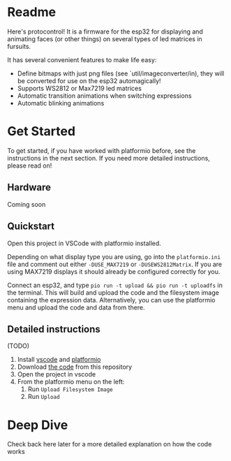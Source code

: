 # Readme

Here's protocontrol! It is a firmware for the esp32 for displaying and animating faces (or other things) on several types of led matrices in fursuits. 

<!-- Picture!! -->

It has several convenient features to make life easy:
- Define bitmaps with just png files (see `util/imageconverter/in), they will be converted for use on the esp32 automagically!
- Supports WS2812 or Max7219 led matrices
- Automatic transition animations when switching expressions
- Automatic blinking animations

<!-- Here it is in action -->

<!-- Video!! -->
<!-- [Max7219 video] [RGB video] -->

<!-- - get-started
- tweet me
- store link!!
- reference docs
- deep dive docs -->

# Get Started
To get started, if you have worked with platformio before, see the instructions in the next section. If you need more detailed instructions, please read on!

## Hardware
Coming soon

## Quickstart

Open this project in VSCode with platformio installed.

Depending on what display type you are using, go into the `platformio.ini` file and comment out either `-DUSE_MAX7219` or `-DUSEWS2812Matrix`. If you are using MAX7219 displays it should already be configured correctly for you.

Connect an esp32, and type `pio run -t upload && pio run -t uploadfs` in the terminal. This will build and upload the code and the filesystem image containing the expression data. 
Alternatively, you can use the platformio menu and upload the code and data from there.

<!-- [Kicad Diagram] -->

## Detailed instructions
(TODO)
1. Install [vscode](https://code.visualstudio.com/) and [platformio](https://platformio.org/)
2. Download [the code](https://github.com/b0xcat/protocontrol/archive/refs/heads/main.zip) from this repository
3. Open the project in vscode <!-- Expand on this -->
4. From the platformio menu on the left:
    1. Run `Upload Filesystem Image`
    2. Run `Upload`

<!-- [Fritzing diagram] -->



# Deep Dive

Check back here later for a more detailed explanation on how the code works 
